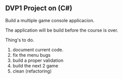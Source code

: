 ## DVP1 Project on (C#)

Build a multiple game console applicacion.

The application will be build before the course is over.


Thing's to do.

1. document current code.
2. fix the menu bugs
3. build a proper validation
4. build the next 2 game
5. clean (refactoring)